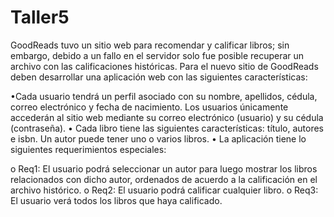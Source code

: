 # Taller5

GoodReads tuvo un sitio web para recomendar y calificar libros; sin embargo, debido a un fallo en el servidor solo fue posible recuperar un archivo con las calificaciones históricas. Para el nuevo sitio de GoodReads deben desarrollar una aplicación web con las siguientes características:


•Cada usuario tendrá un perfil asociado con su nombre, apellidos, cédula, correo electrónico y fecha de nacimiento. Los usuarios únicamente accederán al sitio web mediante su correo electrónico (usuario) y su cédula (contraseña).
•	Cada libro tiene las siguientes características: título, autores e isbn. Un autor puede tener uno o varios libros. 
•	La aplicación tiene lo siguientes requerimientos especiales:


o	Req1: El usuario podrá seleccionar un autor para luego mostrar los libros relacionados con dicho autor, ordenados de acuerdo a la calificación en el archivo histórico.
o	Req2: El usuario podrá calificar cualquier libro. 
o	Req3: El usuario verá todos los libros que haya calificado.
